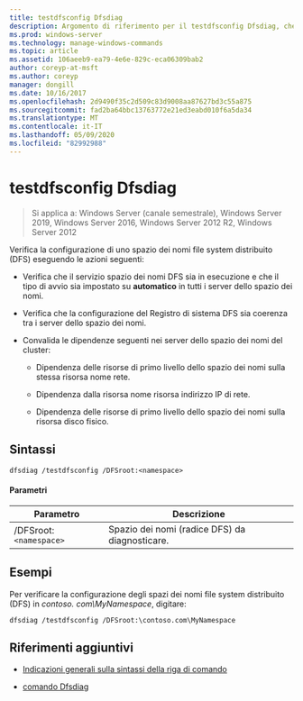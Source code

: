 ```yaml
---
title: testdfsconfig Dfsdiag
description: Argomento di riferimento per il testdfsconfig Dfsdiag, che controlla la configurazione di uno spazio dei nomi file system distribuito (DFS).
ms.prod: windows-server
ms.technology: manage-windows-commands
ms.topic: article
ms.assetid: 106aeeb9-ea79-4e6e-829c-eca06309bab2
author: coreyp-at-msft
ms.author: coreyp
manager: dongill
ms.date: 10/16/2017
ms.openlocfilehash: 2d9490f35c2d509c83d9008aa87627bd3c55a875
ms.sourcegitcommit: fad2ba64bbc13763772e21ed3eabd010f6a5da34
ms.translationtype: MT
ms.contentlocale: it-IT
ms.lasthandoff: 05/09/2020
ms.locfileid: "82992988"
---
```

# <a name="dfsdiag-testdfsconfig"></a>testdfsconfig Dfsdiag

> Si applica a: Windows Server (canale semestrale), Windows Server 2019, Windows Server 2016, Windows Server 2012 R2, Windows Server 2012

Verifica la configurazione di uno spazio dei nomi file system distribuito (DFS) eseguendo le azioni seguenti:

- Verifica che il servizio spazio dei nomi DFS sia in esecuzione e che il tipo di avvio sia impostato su **automatico** in tutti i server dello spazio dei nomi.

- Verifica che la configurazione del Registro di sistema DFS sia coerenza tra i server dello spazio dei nomi.

- Convalida le dipendenze seguenti nei server dello spazio dei nomi del cluster:

  - Dipendenza delle risorse di primo livello dello spazio dei nomi sulla stessa risorsa nome rete.

  - Dipendenza dalla risorsa nome risorsa indirizzo IP di rete.

  - Dipendenza delle risorse di primo livello dello spazio dei nomi sulla risorsa disco fisico.

## <a name="syntax"></a>Sintassi

```
dfsdiag /testdfsconfig /DFSroot:<namespace>
```

#### <a name="parameters"></a>Parametri

| Parametro | Descrizione |
| --------- | ----------- |
| /DFSroot:`<namespace>` | Spazio dei nomi (radice DFS) da diagnosticare. |

## <a name="examples"></a>Esempi

Per verificare la configurazione degli spazi dei nomi file system distribuito (DFS) in *contoso. com\MyNamespace*, digitare:

```
dfsdiag /testdfsconfig /DFSroot:\contoso.com\MyNamespace
```

## <a name="additional-references"></a>Riferimenti aggiuntivi

- [Indicazioni generali sulla sintassi della riga di comando](command-line-syntax-key.md)

- [comando Dfsdiag](dfsdiag.md)
